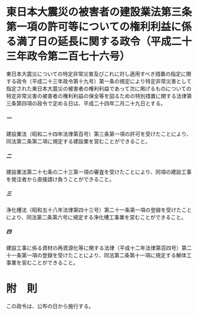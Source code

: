 # 東日本大震災の被害者の建設業法第三条第一項の許可等についての権利利益に係る満了日の延長に関する政令（平成二十三年政令第二百七十六号）
東日本大震災についての特定非常災害及びこれに対し適用すべき措置の指定に関する政令（平成二十三年政令第十九号）第一条の規定により特定非常災害として指定された東日本大震災の被害者の権利利益であって次に掲げるものについての特定非常災害の被害者の権利利益の保全等を図るための特別措置に関する法律第三条第四項の政令で定める日は、平成二十四年二月二十九日とする。
##### 一
建設業法（昭和二十四年法律第百号）第三条第一項の許可を受けたことにより、同法第二条第二項に規定する建設業を営むことができること。
##### 二
建設業法第二十七条の二十三第一項の審査を受けたことにより、同項の建設工事を発注者から直接請け負うことができること。
##### 三
浄化槽法（昭和五十八年法律第四十三号）第二十一条第一項の登録を受けたことにより、同法第二条第六号に規定する浄化槽工事業を営むことができること。
##### 四
建設工事に係る資材の再資源化等に関する法律（平成十二年法律第百四号）第二十一条第一項の登録を受けたことにより、同法第二条第十一項に規定する解体工事業を営むことができること。
# 附　則
この政令は、公布の日から施行する。
